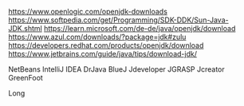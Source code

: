 https://www.openlogic.com/openjdk-downloads
https://www.softpedia.com/get/Programming/SDK-DDK/Sun-Java-JDK.shtml
https://learn.microsoft.com/de-de/java/openjdk/download
https://www.azul.com/downloads/?package=jdk#zulu
https://developers.redhat.com/products/openjdk/download
https://www.jetbrains.com/guide/java/tips/download-jdk/

NetBeans
IntelliJ IDEA
DrJava
BlueJ
Jdeveloper
JGRASP
Jcreator
GreenFoot

Long

